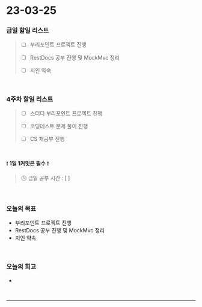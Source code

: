 # 23-03-25
### 금일 할일 리스트
> - [ ]  부리포인트 프로젝트 진행
>
> - [ ]  RestDocs 공부 진행 및 MockMvc 정리
>
> - [ ]  지인 약속


<br/>

### 4주차 할일 리스트  
> - [ ]  스터디 부리포인트 프로젝트 진행
>
> - [ ]  코딩테스트 문제 풀이 진행
>
> - [ ]  CS 재공부 진행

<br/>

❗ **1일 1커밋은 필수** ❗
> 🕒 금일 공부 시간 : [  ]
  
<br/>

### 오늘의 목표
- 부리포인트 프로젝트 진행
- RestDocs 공부 진행 및 MockMvc 정리
- 지인 약속

<br>

### 오늘의 회고
- 


<br/>

------------  